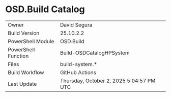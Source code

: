 ﻿# OSD.Build Catalog

| | |
|-|-|
| Owner | David Segura |
| Build Version | 25.10.2.2 |
| PowerShell Module | OSD.Build |
| PowerShell Function | Build-OSDCatalogHPSystem |
| Files | build-system.* |
| Build Workflow | GitHub Actions |
| Last Update | Thursday, October 2, 2025 5:04:57 PM UTC |
